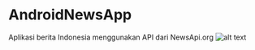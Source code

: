 # AndroidNewsApp
Aplikasi berita Indonesia menggunakan API dari NewsApi.org
![alt text](http://url/to/img.png)
